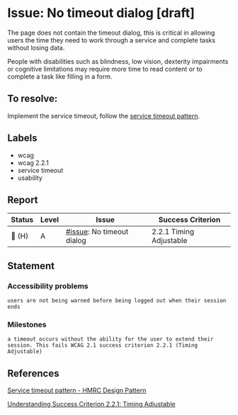 # Issue: No timeout dialog [draft]

The page does not contain the timeout dialog, this is critical in allowing users the time they need to work through a service and complete tasks without losing data.

People with disabilities such as blindness, low vision, dexterity impairments or cognitive limitations may require more time to read content or to complete a task like filling in a form. 

## To resolve:

Implement the service timeout, follow the [service timeout pattern](https://design.tax.service.gov.uk/hmrc-design-patterns/service-timeout/).

## Labels

- wcag
- wcag 2.2.1
- service timeout
- usability

## Report

| Status | Level | Issue | Success Criterion |
| ------ | ----- | ----- | ----------------- |
| 🔴 (H) | A    | [#issue](): No timeout dialog | 2.2.1 Timing Adjustable |

## Statement

### Accessibility problems

```
users are not being warned before being logged out when their session ends
```

### Milestones

```
a timeout occurs without the ability for the user to extend their session. This fails WCAG 2.1 success criterion 2.2.1 (Timing Adjustable)
```

## References

[Service timeout pattern - HMRC Design Pattern](https://design.tax.service.gov.uk/hmrc-design-patterns/service-timeout/) 

[Understanding Success Criterion 2.2.1: Timing Adjustable](https://www.w3.org/WAI/WCAG21/Understanding/timing-adjustable)

